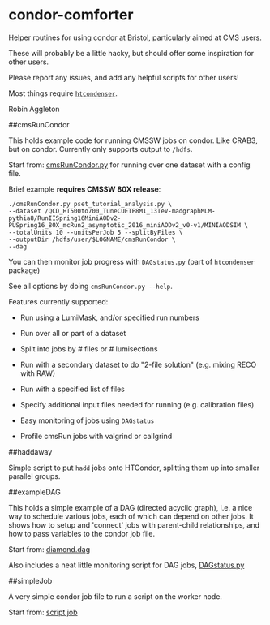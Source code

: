# condor-comforter
Helper routines for using condor at Bristol, particularly aimed at CMS users.

These will probably be a little hacky, but should offer some inspiration for other users.

Please report any issues, and add any helpful scripts for other users!

Most things require [`htcondenser`](https://github.com/raggleton/htcondenser).

Robin Aggleton

##cmsRunCondor

This holds example code for running CMSSW jobs on condor. Like CRAB3, but on condor.
Currently only supports output to `/hdfs`.

Start from: [cmsRunCondor.py](cmsRun/cmsRunCondor.py) for running over one dataset with a config file.

Brief example **requires CMSSW 80X release**:

```
./cmsRunCondor.py pset_tutorial_analysis.py \
--dataset /QCD_HT500to700_TuneCUETP8M1_13TeV-madgraphMLM-pythia8/RunIISpring16MiniAODv2-PUSpring16_80X_mcRun2_asymptotic_2016_miniAODv2_v0-v1/MINIAODSIM \
--totalUnits 10 --unitsPerJob 5 --splitByFiles \
--outputDir /hdfs/user/$LOGNAME/cmsRunCondor \
--dag
```

You can then monitor job progress with `DAGstatus.py` (part of `htcondenser` package)

See all options by doing `cmsRunCondor.py --help`.

Features currently supported:

- Run using a LumiMask, and/or specified run numbers

- Run over all or part of a dataset

- Split into jobs by # files or # lumisections

- Run with a secondary dataset to do "2-file solution" (e.g. mixing RECO with RAW)

- Run with a specified list of files

- Specify additional input files needed for running (e.g. calibration files)

- Easy monitoring of jobs using `DAGstatus`

- Profile cmsRun jobs with valgrind or callgrind

##haddaway

Simple script to put `hadd` jobs onto HTCondor, splitting them up into smaller parallel groups.

##exampleDAG

This holds a simple example of a DAG (directed acyclic graph), i.e. a nice way to schedule various jobs, each of which can depend on other jobs.
It shows how to setup and 'connect' jobs with parent-child relationships, and how to pass variables to the condor job file.

Start from: [diamond.dag](exampleDAG/diamond.dag)

Also includes a neat little monitoring script for DAG jobs, [DAGstatus.py](exampleDAG/DAGstatus.py)

##simpleJob

A very simple condor job file to run a script on the worker node.

Start from: [script.job](simpleJob/script.job)
